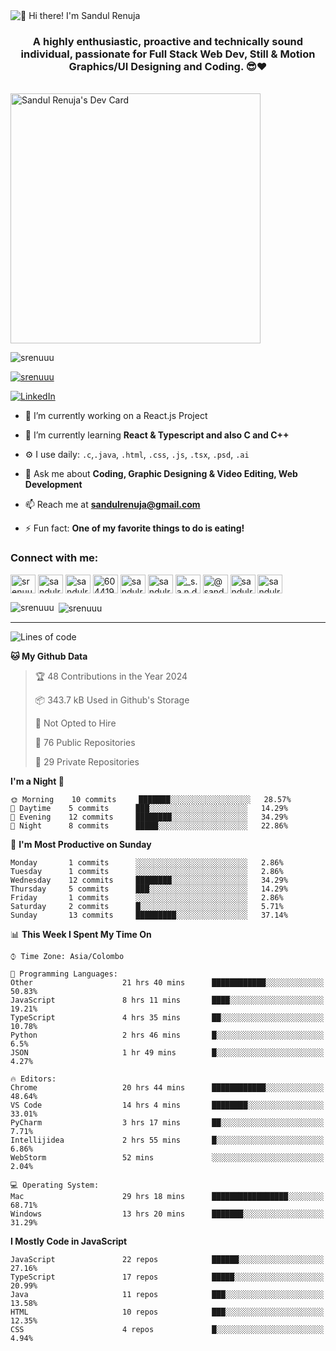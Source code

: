 <img src="https://user-images.githubusercontent.com/49369577/97047278-562d0200-1596-11eb-8a4f-656b2acf2b6a.gif" alt="👋 Hi there! I'm Sandul Renuja" title="👋 Hi there! I'm Sandul Renuja"/>
<h3 align="center">A highly enthusiastic, proactive and technically sound individual, passionate for Full Stack Web Dev, Still & Motion Graphics/UI Designing and Coding. 😎❤</h3>
<br>
<a href="https://app.daily.dev/sandulr"><img src="https://api.daily.dev/devcards/0ac820e4d7bf4fb8a52823b51c67f13e.png?r=0uy" width="400" alt="Sandul Renuja's Dev Card"/></a>
<br>
<p align="left"> <img src="https://komarev.com/ghpvc/?username=srenuuu&label=Profile%20views&color=43cc11&style=flat" alt="srenuuu" /> </p>

<p align="left"> <a href="https://github.com/ryo-ma/github-profile-trophy"><img src="https://github-profile-trophy.vercel.app/?username=srenuuu&title=Commit,PullRequest,Repository" alt="srenuuu" /></a> </p>

<p align="left">
   <a href="https://linkedin.com/in/sandulr/" target="_blank">
      <img src="https://img.shields.io/badge/-Sandul Renuja-blue?style=for-the-badge&logo=Linkedin" alt="LinkedIn">
   </a>
</p>

- 🔭 I’m currently working on a React.js Project
- 🌱 I’m currently learning **React & Typescript and also C and C++**
- ⚙️ I use daily: `.c`,`.java`, `.html`, `.css`, `.js`, `.tsx`, `.psd`, `.ai`
- 💬 Ask me about **Coding, Graphic Designing & Video Editing, Web Development**
- 📫 Reach me at **sandulrenuja@gmail.com**

- ⚡ Fun fact: **One of my favorite things to do is eating!**

<h3 align="left">Connect with me:</h3>
<p align="left">
<a href="https://dev.to/srenuuu" target="blank"><img align="center" src="https://cdn.jsdelivr.net/npm/simple-icons@3.0.1/icons/dev-dot-to.svg" alt="srenuuu" height="30" width="40" /></a>
<a href="https://twitter.com/sandulr" target="blank"><img align="center" src="https://cdn.jsdelivr.net/npm/simple-icons@3.0.1/icons/twitter.svg" alt="sandulr" height="30" width="40" /></a>
<a href="https://linkedin.com/in/sandulr" target="blank"><img align="center" src="https://cdn.jsdelivr.net/npm/simple-icons@3.0.1/icons/linkedin.svg" alt="sandulr" height="30" width="40" /></a>
<a href="https://stackoverflow.com/users/6044198" target="blank"><img align="center" src="https://cdn.jsdelivr.net/npm/simple-icons@3.0.1/icons/stackoverflow.svg" alt="6044198" height="30" width="40" /></a>
<a href="https://kaggle.com/sandulrenuja" target="blank"><img align="center" src="https://cdn.jsdelivr.net/npm/simple-icons@3.0.1/icons/kaggle.svg" alt="sandulrenuja" height="30" width="40" /></a>
<a href="https://fb.com/sandulrenuja" target="blank"><img align="center" src="https://cdn.jsdelivr.net/npm/simple-icons@3.0.1/icons/facebook.svg" alt="sandulrenuja" height="30" width="40" /></a>
<a href="https://instagram.com/_s.a.n.d.u.l_" target="blank"><img align="center" src="https://cdn.jsdelivr.net/npm/simple-icons@3.0.1/icons/instagram.svg" alt="_s.a.n.d.u.l_" height="30" width="40" /></a>
<a href="https://medium.com/@sandulrenuja" target="blank"><img align="center" src="https://cdn.jsdelivr.net/npm/simple-icons@3.0.1/icons/medium.svg" alt="@sandulrenuja" height="30" width="40" /></a>
<a href="https://www.codechef.com/users/sandulr" target="blank"><img align="center" src="https://cdn.jsdelivr.net/npm/simple-icons@3.1.0/icons/codechef.svg" alt="sandulr" height="30" width="40" /></a>
<a href="https://www.hackerrank.com/sandulrenuja" target="blank"><img align="center" src="https://cdn.jsdelivr.net/npm/simple-icons@3.0.1/icons/hackerrank.svg" alt="sandulrenuja" height="30" width="40" /></a>
</p>


<p><img align="left" src="https://github-readme-stats.vercel.app/api/top-langs?username=srenuuu&show_icons=true&locale=en&layout=compact" alt="srenuuu" /></p>

<p>&nbsp;<img align="center" src="https://github-readme-stats.vercel.app/api?username=srenuuu&show_icons=true&locale=en" alt="srenuuu" /></p>

<hr>

<!--START_SECTION:waka-->
![Lines of code](https://img.shields.io/badge/From%20Hello%20World%20I%27ve%20Written-0%20lines%20of%20code-blue)

**🐱 My Github Data** 

> 🏆 48 Contributions in the Year 2024
 > 
> 📦 343.7 kB Used in Github's Storage 
 > 
> 🚫 Not Opted to Hire
 > 
> 📜 76 Public Repositories
 > 
> 🔑 29 Private Repositories 

**I'm a Night 🦉** 

```text
🌞 Morning    10 commits     ███████░░░░░░░░░░░░░░░░░░   28.57% 
🌆 Daytime    5 commits      ███░░░░░░░░░░░░░░░░░░░░░░   14.29% 
🌃 Evening    12 commits     ████████░░░░░░░░░░░░░░░░░   34.29% 
🌙 Night      8 commits      █████░░░░░░░░░░░░░░░░░░░░   22.86%

```
📅 **I'm Most Productive on Sunday** 

```text
Monday       1 commits      ░░░░░░░░░░░░░░░░░░░░░░░░░   2.86% 
Tuesday      1 commits      ░░░░░░░░░░░░░░░░░░░░░░░░░   2.86% 
Wednesday    12 commits     ████████░░░░░░░░░░░░░░░░░   34.29% 
Thursday     5 commits      ███░░░░░░░░░░░░░░░░░░░░░░   14.29% 
Friday       1 commits      ░░░░░░░░░░░░░░░░░░░░░░░░░   2.86% 
Saturday     2 commits      █░░░░░░░░░░░░░░░░░░░░░░░░   5.71% 
Sunday       13 commits     █████████░░░░░░░░░░░░░░░░   37.14%

```


📊 **This Week I Spent My Time On** 

```text
⌚︎ Time Zone: Asia/Colombo

💬 Programming Languages: 
Other                    21 hrs 40 mins      ████████████░░░░░░░░░░░░░   50.83% 
JavaScript               8 hrs 11 mins       ████░░░░░░░░░░░░░░░░░░░░░   19.21% 
TypeScript               4 hrs 35 mins       ██░░░░░░░░░░░░░░░░░░░░░░░   10.78% 
Python                   2 hrs 46 mins       █░░░░░░░░░░░░░░░░░░░░░░░░   6.5% 
JSON                     1 hr 49 mins        █░░░░░░░░░░░░░░░░░░░░░░░░   4.27%

🔥 Editors: 
Chrome                   20 hrs 44 mins      ████████████░░░░░░░░░░░░░   48.64% 
VS Code                  14 hrs 4 mins       ████████░░░░░░░░░░░░░░░░░   33.01% 
PyCharm                  3 hrs 17 mins       ██░░░░░░░░░░░░░░░░░░░░░░░   7.71% 
Intellijidea             2 hrs 55 mins       █░░░░░░░░░░░░░░░░░░░░░░░░   6.86% 
WebStorm                 52 mins             ░░░░░░░░░░░░░░░░░░░░░░░░░   2.04%

💻 Operating System: 
Mac                      29 hrs 18 mins      █████████████████░░░░░░░░   68.71% 
Windows                  13 hrs 20 mins      ███████░░░░░░░░░░░░░░░░░░   31.29%

```

**I Mostly Code in JavaScript** 

```text
JavaScript               22 repos            ██████░░░░░░░░░░░░░░░░░░░   27.16% 
TypeScript               17 repos            █████░░░░░░░░░░░░░░░░░░░░   20.99% 
Java                     11 repos            ███░░░░░░░░░░░░░░░░░░░░░░   13.58% 
HTML                     10 repos            ███░░░░░░░░░░░░░░░░░░░░░░   12.35% 
CSS                      4 repos             █░░░░░░░░░░░░░░░░░░░░░░░░   4.94%

```



<!--END_SECTION:waka-->
